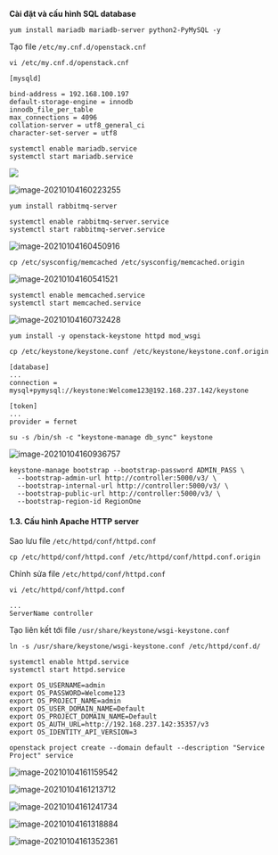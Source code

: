 **Cài đặt và cấu hình SQL database**

```
yum install mariadb mariadb-server python2-PyMySQL -y
```

Tạo file `/etc/my.cnf.d/openstack.cnf`

```
vi /etc/my.cnf.d/openstack.cnf
```

```
[mysqld]

bind-address = 192.168.100.197
default-storage-engine = innodb
innodb_file_per_table
max_connections = 4096
collation-server = utf8_general_ci
character-set-server = utf8
```

```
systemctl enable mariadb.service
systemctl start mariadb.service
```

![](./OPENSTACK/KeyStone/Image/1.png)

![image-20210104160223255](C:\Users\ADMIN\AppData\Roaming\Typora\typora-user-images\image-20210104160223255.png)

```
yum install rabbitmq-server
```

```
systemctl enable rabbitmq-server.service
systemctl start rabbitmq-server.service
```

![image-20210104160450916](C:\Users\ADMIN\AppData\Roaming\Typora\typora-user-images\image-20210104160450916.png)

```
cp /etc/sysconfig/memcached /etc/sysconfig/memcached.origin
```

![image-20210104160541521](C:\Users\ADMIN\AppData\Roaming\Typora\typora-user-images\image-20210104160541521.png)

```
systemctl enable memcached.service
systemctl start memcached.service
```

![image-20210104160732428](C:\Users\ADMIN\AppData\Roaming\Typora\typora-user-images\image-20210104160732428.png)

```
yum install -y openstack-keystone httpd mod_wsgi
```

```
cp /etc/keystone/keystone.conf /etc/keystone/keystone.conf.origin
```

```
[database]
...
connection = mysql+pymysql://keystone:Welcome123@192.168.237.142/keystone

[token]
...
provider = fernet
```

```
su -s /bin/sh -c "keystone-manage db_sync" keystone
```

![image-20210104160936757](C:\Users\ADMIN\AppData\Roaming\Typora\typora-user-images\image-20210104160936757.png)

```
keystone-manage bootstrap --bootstrap-password ADMIN_PASS \
  --bootstrap-admin-url http://controller:5000/v3/ \
  --bootstrap-internal-url http://controller:5000/v3/ \
  --bootstrap-public-url http://controller:5000/v3/ \
  --bootstrap-region-id RegionOne
```

#### 1.3. Cấu hình Apache HTTP server

 Sao lưu file `/etc/httpd/conf/httpd.conf`

```
cp /etc/httpd/conf/httpd.conf /etc/httpd/conf/httpd.conf.origin
```

Chỉnh sửa file `/etc/httpd/conf/httpd.conf`

```
vi /etc/httpd/conf/httpd.conf

...
ServerName controller
```

Tạo liên kết tới file `/usr/share/keystone/wsgi-keystone.conf`

```
ln -s /usr/share/keystone/wsgi-keystone.conf /etc/httpd/conf.d/
```

```
systemctl enable httpd.service
systemctl start httpd.service
```

```
export OS_USERNAME=admin
export OS_PASSWORD=Welcome123
export OS_PROJECT_NAME=admin
export OS_USER_DOMAIN_NAME=Default
export OS_PROJECT_DOMAIN_NAME=Default
export OS_AUTH_URL=http://192.168.237.142:35357/v3
export OS_IDENTITY_API_VERSION=3
```

```
openstack project create --domain default --description "Service Project" service
```

![image-20210104161159542](C:\Users\ADMIN\AppData\Roaming\Typora\typora-user-images\image-20210104161159542.png)

![image-20210104161213712](C:\Users\ADMIN\AppData\Roaming\Typora\typora-user-images\image-20210104161213712.png)

![image-20210104161241734](C:\Users\ADMIN\AppData\Roaming\Typora\typora-user-images\image-20210104161241734.png)

![image-20210104161318884](C:\Users\ADMIN\AppData\Roaming\Typora\typora-user-images\image-20210104161318884.png)

![image-20210104161352361](C:\Users\ADMIN\AppData\Roaming\Typora\typora-user-images\image-20210104161352361.png)
